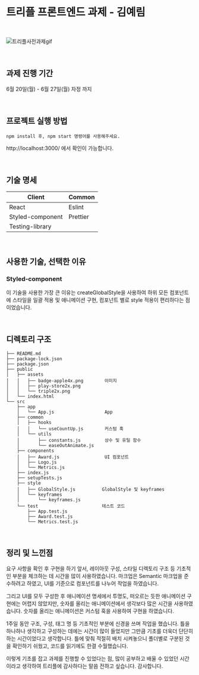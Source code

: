 # 트리플 프론트엔드 과제 - 김예림

<br />

![트리플사전과제gif](https://user-images.githubusercontent.com/95286903/175886402-f7b08057-bdb5-4d6c-b418-0c3dcaa1b090.gif)

<br />

## 과제 진행 기간

6월 20일(월) - 6월 27일(월) 자정 까지

<br />

## 프로젝트 실행 방법

```
npm install 후, npm start 명령어를 사용해주세요.
```

http://localhost:3000/ 에서 확인이 가능합니다.

<br />

## 기술 명세

| Client           | Common   |
| ---------------- | -------- |
| React            | Eslint   |
| Styled-component | Prettier |
| Testing-library  |          |

<br />

## 사용한 기술, 선택한 이유

### Styled-component

이 기술을 사용한 가장 큰 이유는 createGlobalStyle을 사용하여 하위 모든 컴포넌트에 스타일을 일괄 적용 및 애니메이션 구현, 컴포넌트 별로 style 적용이 편리하다는 점이었습니다.

<br />

## 디렉토리 구조

```
├── README.md
├── package-lock.json
├── package.json
├── public
│   ├── assets
│   │   ├── badge-apple4x.png        이미지
│   │   ├── play-store2x.png
│   │   └── triple2x.png
│   └── index.html
└── src
    ├── app
    │   └── App.js                   App
    ├── common
    │   ├── hooks
    │   │   └── useCountUp.js        커스텀 훅
    │   └── utils
    │       ├── constants.js         상수 및 유틸 함수
    │       └── easeOutAnimate.js
    ├── components
    │   ├── Award.js                 UI 컴포넌트
    │   ├── Logo.js
    │   └── Metrics.js
    ├── index.js
    ├── setupTests.js
    ├── style
    │   ├── GlobalStyle.js          GlobalStyle 및 keyframes
    │   └── keyframes
    │       └── keyframes.js
    └── test                        테스트 코드
        ├── App.test.js
        ├── Award.test.js
        └── Metrics.test.js
```

<br />

## 정리 및 느낀점

요구 사항을 확인 후 구현을 하기 앞서, 레이아웃 구성, 스타일 디렉토리 구조 등 기초적인 부분을 체크하는 데 시간을 많이 사용하였습니다.
마크업은 Semantic 마크업을 준수하려고 하였고, UI를 기준으로 컴포넌트를 나누어 작업을 하였습니다.

그리고 UI를 모두 구성한 후 애니메이션 명세에서 투명도, 떠오르는 듯한 애니메이션 구현에는 어렵지 않았지만, 숫자를 올리는 애니메이션에서 생각보다 많은 시간을 사용하였습니다.
숫자를 올리는 애니메이션은 커스텀 훅을 사용하여 구현을 하였습니다.

1주일 동안 구조, 구성, 태그 명 등 기초적인 부분에 신경을 쓰며 작업을 했습니다. 틀을 하나하나 생각하고 구성하는 데에는 시간이 많이 들었지만 그만큼 기초를 더욱더 단단히 하는 시간이었다고 생각합니다.
틀에 맞춰 적절히 배치 시켜놓으니 폴더별로 구분된 것을 확인하기 쉬웠고, 코드를 읽기에도 한결 수월했습니다.

이렇게 기초를 잡고 과제를 진행할 수 있었다는 점, 많이 공부하고 배울 수 있었던 시간이라고 생각하여 트리플에 감사하다는 말씀 전하고 싶습니다.
감사합니다.
